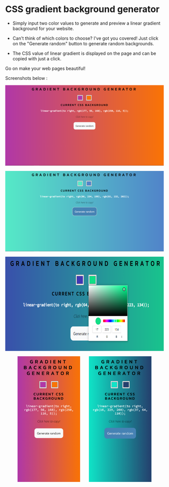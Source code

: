 # CSS gradient background generator
* Simply input two color values to generate and preview a linear gradient background for your website.

* Can't think of which colors to choose? I've got you covered! Just click on the "Generate random" button to generate random backgrounds.

* The CSS value of linear gradient is displayed on the page and can be copied with just a click.


Go on make your web pages beautiful!


Screenshots below :

<p align="center">
<img src="/screenshots/screenshot-1.png" alt="main screen">
</p>
<p align="center">
<img src="/screenshots/screenshot-2.png" alt="generate random">
</p>
<p align="center">
<img src="/screenshots/screenshot-3.png" alt="pick colors manually" height="300em">
</p>
<p align="center">
<img src="/screenshots/screenshot-4.png" alt="mobile view 1" height="400em">&nbsp;&nbsp;&nbsp;&nbsp;&nbsp;&nbsp;
<img src="/screenshots/screenshot-5.png" alt="mobile view 2" height="400em">
</p>
